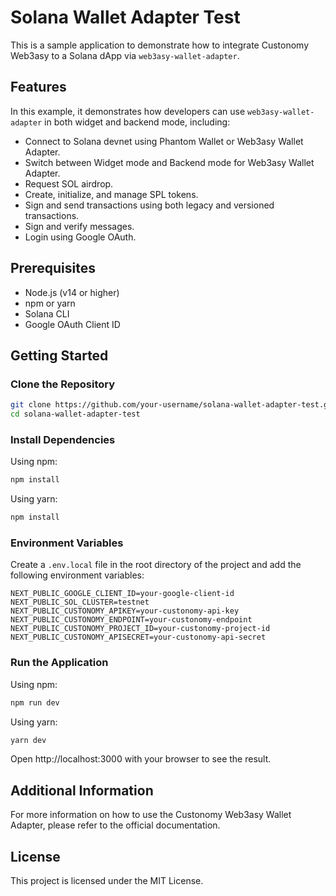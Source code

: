 # Solana Wallet Adapter Test

This is a sample application to demonstrate how to integrate Custonomy Web3asy to a Solana dApp via `web3asy-wallet-adapter`.

## Features

In this example, it demonstrates how developers can use `web3asy-wallet-adapter` in both widget and backend mode, including:

- Connect to Solana devnet using Phantom Wallet or Web3asy Wallet Adapter.
- Switch between Widget mode and Backend mode for Web3asy Wallet Adapter.
- Request SOL airdrop.
- Create, initialize, and manage SPL tokens.
- Sign and send transactions using both legacy and versioned transactions.
- Sign and verify messages.
- Login using Google OAuth.

## Prerequisites

- Node.js (v14 or higher)
- npm or yarn
- Solana CLI
- Google OAuth Client ID

## Getting Started

### Clone the Repository

```bash
git clone https://github.com/your-username/solana-wallet-adapter-test.git
cd solana-wallet-adapter-test
```

### Install Dependencies
Using npm:

```bash
npm install
```

Using yarn:

```bash
npm install
```

### Environment Variables
Create a `.env.local` file in the root directory of the project and add the following environment variables:

```env
NEXT_PUBLIC_GOOGLE_CLIENT_ID=your-google-client-id
NEXT_PUBLIC_SOL_CLUSTER=testnet
NEXT_PUBLIC_CUSTONOMY_APIKEY=your-custonomy-api-key
NEXT_PUBLIC_CUSTONOMY_ENDPOINT=your-custonomy-endpoint
NEXT_PUBLIC_CUSTONOMY_PROJECT_ID=your-custonomy-project-id
NEXT_PUBLIC_CUSTONOMY_APISECRET=your-custonomy-api-secret
```

### Run the Application
Using npm:

```bash
npm run dev
```

Using yarn:

```bash
yarn dev
```

Open http://localhost:3000 with your browser to see the result.

## Additional Information

For more information on how to use the Custonomy Web3asy Wallet Adapter, please refer to the official documentation.

## License

This project is licensed under the MIT License.

